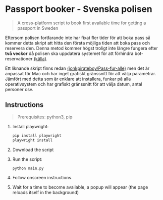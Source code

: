 # Passport booker - Svenska polisen

> A cross-platform script to book first available time for getting a passport in Sweden

Eftersom polisen fortfarande inte har fixat fler tider för att boka pass så kommer detta skript att hitta den första möjliga tiden att boka pass och reservera den. Denna metod kommer högst troligt inte längre fungera efter **två veckor** då polisen ska uppdatera systemet för att förhindra bot-reservationer [(källa)](https://www.expressen.se/dinapengar/sa-ska-polisen-stoppa-fulbokningen-av-pass/).

Ett liknande skript finns redan [(jonkpirateboy/Pass-fur-alle)](https://github.com/jonkpirateboy/Pass-fur-alle) men det är anpassat för Mac och har inget grafiskt gränssnitt för att välja parametrar. Jämfört med detta som är enklare att installera, funkar på alla operativsystem och har grafiskt gränssnitt för att välja datum, antal personer osv.

## Instructions

> Prerequisites: python3, pip

1. Install playwright:

   ```sh
   pip install playwright
   playwright install
   ```

2. Download the script

3. Run the script:

   ```sh
   python main.py
   ```

4. Follow onscreen instructions

5. Wait for a time to become available, a popup will appear (the page reloads itself in the background)
